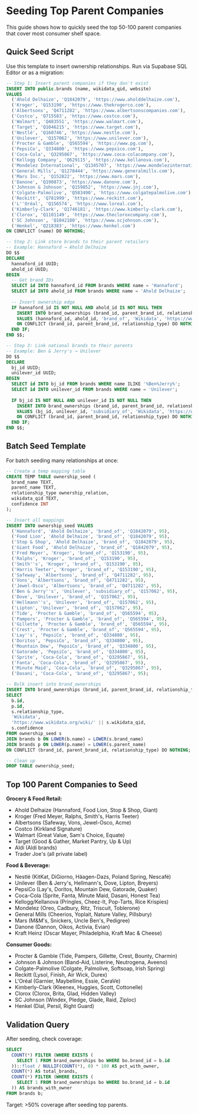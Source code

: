 # Seeding Top Parent Companies

This guide shows how to quickly seed the top 50-100 parent companies that cover most consumer shelf space.

## Quick Seed Script

Use this template to insert ownership relationships. Run via Supabase SQL Editor or as a migration:

```sql
-- Step 1: Insert parent companies if they don't exist
INSERT INTO public.brands (name, wikidata_qid, website)
VALUES
  ('Ahold Delhaize', 'Q1842079', 'https://www.aholddelhaize.com'),
  ('Kroger', 'Q153190', 'https://www.thekrogerco.com'),
  ('Albertsons', 'Q4711282', 'https://www.albertsonscompanies.com'),
  ('Costco', 'Q715583', 'https://www.costco.com'),
  ('Walmart', 'Q483551', 'https://www.walmart.com'),
  ('Target', 'Q1046215', 'https://www.target.com'),
  ('Nestlé', 'Q160746', 'https://www.nestle.com'),
  ('Unilever', 'Q157062', 'https://www.unilever.com'),
  ('Procter & Gamble', 'Q565594', 'https://www.pg.com'),
  ('PepsiCo', 'Q334800', 'https://www.pepsico.com'),
  ('Coca-Cola', 'Q3295867', 'https://www.coca-colacompany.com'),
  ('Kellogg Company', 'Q629115', 'https://www.kellanova.com'),
  ('Mondelez International', 'Q1345707', 'https://www.mondelezinternational.com'),
  ('General Mills', 'Q1278444', 'https://www.generalmills.com'),
  ('Mars Inc.', 'Q152822', 'https://www.mars.com'),
  ('Danone', 'Q190873', 'https://www.danone.com'),
  ('Johnson & Johnson', 'Q159852', 'https://www.jnj.com'),
  ('Colgate-Palmolive', 'Q583490', 'https://www.colgatepalmolive.com'),
  ('Reckitt', 'Q781999', 'https://www.reckitt.com'),
  ('L''Oréal', 'Q156574', 'https://www.loreal.com'),
  ('Kimberly-Clark', 'Q1746181', 'https://www.kimberly-clark.com'),
  ('Clorox', 'Q1101149', 'https://www.thecloroxcompany.com'),
  ('SC Johnson', 'Q1042180', 'https://www.scjohnson.com'),
  ('Henkel', 'Q218383', 'https://www.henkel.com')
ON CONFLICT (name) DO NOTHING;

-- Step 2: Link store brands to their parent retailers
-- Example: Hannaford → Ahold Delhaize
DO $$
DECLARE
  hannaford_id UUID;
  ahold_id UUID;
BEGIN
  -- Get brand IDs
  SELECT id INTO hannaford_id FROM brands WHERE name = 'Hannaford';
  SELECT id INTO ahold_id FROM brands WHERE name = 'Ahold Delhaize';
  
  -- Insert ownership edge
  IF hannaford_id IS NOT NULL AND ahold_id IS NOT NULL THEN
    INSERT INTO brand_ownerships (brand_id, parent_brand_id, relationship_type, source, source_url, confidence)
    VALUES (hannaford_id, ahold_id, 'brand_of', 'Wikidata', 'https://www.wikidata.org/wiki/Q1842079', 95)
    ON CONFLICT (brand_id, parent_brand_id, relationship_type) DO NOTHING;
  END IF;
END $$;

-- Step 3: Link national brands to their parents
-- Example: Ben & Jerry's → Unilever
DO $$
DECLARE
  bj_id UUID;
  unilever_id UUID;
BEGIN
  SELECT id INTO bj_id FROM brands WHERE name ILIKE '%Ben%Jerry%';
  SELECT id INTO unilever_id FROM brands WHERE name = 'Unilever';
  
  IF bj_id IS NOT NULL AND unilever_id IS NOT NULL THEN
    INSERT INTO brand_ownerships (brand_id, parent_brand_id, relationship_type, source, source_url, confidence)
    VALUES (bj_id, unilever_id, 'subsidiary_of', 'Wikidata', 'https://www.wikidata.org/wiki/Q157062', 95)
    ON CONFLICT (brand_id, parent_brand_id, relationship_type) DO NOTHING;
  END IF;
END $$;
```

## Batch Seed Template

For batch seeding many relationships at once:

```sql
-- Create a temp mapping table
CREATE TEMP TABLE ownership_seed (
  brand_name TEXT,
  parent_name TEXT,
  relationship_type ownership_relation,
  wikidata_qid TEXT,
  confidence INT
);

-- Insert all mappings
INSERT INTO ownership_seed VALUES
  ('Hannaford', 'Ahold Delhaize', 'brand_of', 'Q1842079', 95),
  ('Food Lion', 'Ahold Delhaize', 'brand_of', 'Q1842079', 95),
  ('Stop & Shop', 'Ahold Delhaize', 'brand_of', 'Q1842079', 95),
  ('Giant Food', 'Ahold Delhaize', 'brand_of', 'Q1842079', 95),
  ('Fred Meyer', 'Kroger', 'brand_of', 'Q153190', 95),
  ('Ralphs', 'Kroger', 'brand_of', 'Q153190', 95),
  ('Smith''s', 'Kroger', 'brand_of', 'Q153190', 95),
  ('Harris Teeter', 'Kroger', 'brand_of', 'Q153190', 95),
  ('Safeway', 'Albertsons', 'brand_of', 'Q4711282', 95),
  ('Vons', 'Albertsons', 'brand_of', 'Q4711282', 95),
  ('Jewel-Osco', 'Albertsons', 'brand_of', 'Q4711282', 95),
  ('Ben & Jerry''s', 'Unilever', 'subsidiary_of', 'Q157062', 95),
  ('Dove', 'Unilever', 'brand_of', 'Q157062', 95),
  ('Hellmann''s', 'Unilever', 'brand_of', 'Q157062', 95),
  ('Lipton', 'Unilever', 'brand_of', 'Q157062', 95),
  ('Tide', 'Procter & Gamble', 'brand_of', 'Q565594', 95),
  ('Pampers', 'Procter & Gamble', 'brand_of', 'Q565594', 95),
  ('Gillette', 'Procter & Gamble', 'brand_of', 'Q565594', 95),
  ('Crest', 'Procter & Gamble', 'brand_of', 'Q565594', 95),
  ('Lay''s', 'PepsiCo', 'brand_of', 'Q334800', 95),
  ('Doritos', 'PepsiCo', 'brand_of', 'Q334800', 95),
  ('Mountain Dew', 'PepsiCo', 'brand_of', 'Q334800', 95),
  ('Gatorade', 'PepsiCo', 'brand_of', 'Q334800', 95),
  ('Sprite', 'Coca-Cola', 'brand_of', 'Q3295867', 95),
  ('Fanta', 'Coca-Cola', 'brand_of', 'Q3295867', 95),
  ('Minute Maid', 'Coca-Cola', 'brand_of', 'Q3295867', 95),
  ('Dasani', 'Coca-Cola', 'brand_of', 'Q3295867', 95);

-- Bulk insert into brand_ownerships
INSERT INTO brand_ownerships (brand_id, parent_brand_id, relationship_type, source, source_url, confidence)
SELECT 
  b.id,
  p.id,
  s.relationship_type,
  'Wikidata',
  'https://www.wikidata.org/wiki/' || s.wikidata_qid,
  s.confidence
FROM ownership_seed s
JOIN brands b ON LOWER(b.name) = LOWER(s.brand_name)
JOIN brands p ON LOWER(p.name) = LOWER(s.parent_name)
ON CONFLICT (brand_id, parent_brand_id, relationship_type) DO NOTHING;

-- Clean up
DROP TABLE ownership_seed;
```

## Top 100 Parent Companies to Seed

**Grocery & Food Retail:**
- Ahold Delhaize (Hannaford, Food Lion, Stop & Shop, Giant)
- Kroger (Fred Meyer, Ralphs, Smith's, Harris Teeter)
- Albertsons (Safeway, Vons, Jewel-Osco, Acme)
- Costco (Kirkland Signature)
- Walmart (Great Value, Sam's Choice, Equate)
- Target (Good & Gather, Market Pantry, Up & Up)
- Aldi (Aldi brands)
- Trader Joe's (all private label)

**Food & Beverage:**
- Nestlé (KitKat, DiGiorno, Häagen-Dazs, Poland Spring, Nescafé)
- Unilever (Ben & Jerry's, Hellmann's, Dove, Lipton, Breyers)
- PepsiCo (Lay's, Doritos, Mountain Dew, Gatorade, Quaker)
- Coca-Cola (Sprite, Fanta, Minute Maid, Dasani, Honest Tea)
- Kellogg/Kellanova (Pringles, Cheez-It, Pop-Tarts, Rice Krispies)
- Mondelez (Oreo, Cadbury, Ritz, Triscuit, Toblerone)
- General Mills (Cheerios, Yoplait, Nature Valley, Pillsbury)
- Mars (M&M's, Snickers, Uncle Ben's, Pedigree)
- Danone (Dannon, Oikos, Activia, Evian)
- Kraft Heinz (Oscar Mayer, Philadelphia, Kraft Mac & Cheese)

**Consumer Goods:**
- Procter & Gamble (Tide, Pampers, Gillette, Crest, Bounty, Charmin)
- Johnson & Johnson (Band-Aid, Listerine, Neutrogena, Aveeno)
- Colgate-Palmolive (Colgate, Palmolive, Softsoap, Irish Spring)
- Reckitt (Lysol, Finish, Air Wick, Durex)
- L'Oréal (Garnier, Maybelline, Essie, CeraVe)
- Kimberly-Clark (Kleenex, Huggies, Scott, Cottonelle)
- Clorox (Clorox, Brita, Glad, Hidden Valley)
- SC Johnson (Windex, Pledge, Glade, Raid, Ziploc)
- Henkel (Dial, Persil, Right Guard)

## Validation Query

After seeding, check coverage:

```sql
SELECT
  COUNT(*) FILTER (WHERE EXISTS (
    SELECT 1 FROM brand_ownerships bo WHERE bo.brand_id = b.id
  ))::float / NULLIF(COUNT(*), 0) * 100 AS pct_with_owner,
  COUNT(*) AS total_brands,
  COUNT(*) FILTER (WHERE EXISTS (
    SELECT 1 FROM brand_ownerships bo WHERE bo.brand_id = b.id
  )) AS brands_with_owner
FROM brands b;
```

Target: >50% coverage after seeding top parents.
